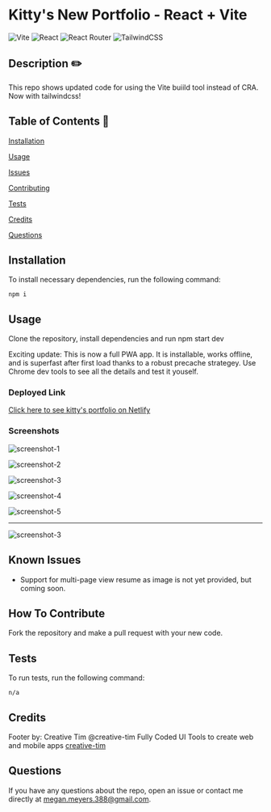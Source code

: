 # Kitty's New Portfolio - React + Vite
  ![Vite](https://img.shields.io/badge/vite-%23646CFF.svg?style=for-the-badge&logo=vite&logoColor=white)
  ![React](https://img.shields.io/badge/react-%2320232a.svg?style=for-the-badge&logo=react&logoColor=%2361DAFB)
  ![React Router](https://img.shields.io/badge/React_Router-CA4245?style=for-the-badge&logo=react-router&logoColor=white)
  ![TailwindCSS](https://img.shields.io/badge/tailwindcss-%2338B2AC.svg?style=for-the-badge&logo=tailwind-css&logoColor=white)
  
  ## Description  ✏️
  
  This repo shows updated code for using the Vite buiild tool instead of CRA. Now with tailwindcss!
  
  ## Table of Contents 📖
  
  [Installation](#installation)
  
  [Usage](#usage)

  

  [Issues](#known-issues)

  [Contributing](#how-to-contribute)
  
  [Tests](#tests) 

  [Credits](#credits)
  
  [Questions](#questions)
  
  ## Installation
  
  To install necessary dependencies, run the following command:
  
  ```
  npm i
  ```
  
  ## Usage
  
  Clone the repository, install dependencies and run npm start dev

  Exciting update: This is now a full PWA app. It is installable, works offline, and is superfast after first load thanks to a robust precache strategey. Use Chrome dev tools to see all the details and test it youself. 

  ### Deployed Link
 [Click here to see kitty's portfolio on Netlify](https://sparkly-custard-dd3fea.netlify.app/)

### Screenshots
![screenshot-1](./src/assets/about.png)

![screenshot-2](./src/assets/portfolio.png)

![screenshot-3](./src/assets/contact.png)

![screenshot-4](./src/assets/resume-base.png)

![screenshot-5](./src/assets/resume-image.png)
_____________________________________________

![screenshot-3](./src/assets/404.png)




## Known Issues
- Support for multi-page view resume as image is not yet provided, but coming soon. 


## How To Contribute
  
Fork the repository and make a pull request with your new code.
  
## Tests
  
To run tests, run the following command:
  
  ```
  n/a
  ```


## Credits
Footer by: Creative Tim
@creative-tim
Fully Coded UI Tools to create web and mobile apps [creative-tim](http://www.creative-tim.com)

 ## Questions
  
If you have any questions about the repo, open an issue or contact me directly at megan.meyers.388@gmail.com. 
  
  